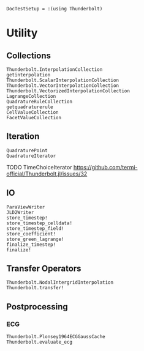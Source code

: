 ```@meta
DocTestSetup = :(using Thunderbolt)
```

# Utility

## Collections

```@docs
Thunderbolt.InterpolationCollection
getinterpolation
Thunderbolt.ScalarInterpolationCollection
Thunderbolt.VectorInterpolationCollection
Thunderbolt.VectorizedInterpolationCollection
LagrangeCollection
QuadratureRuleCollection
getquadraturerule
CellValueCollection
FacetValueCollection
```

## Iteration

```@docs
QuadraturePoint
QuadratureIterator
```

TODO TimeChoiceIterator https://github.com/termi-official/Thunderbolt.jl/issues/32

## IO

```@docs
ParaViewWriter
JLD2Writer
store_timestep!
store_timestep_celldata!
store_timestep_field!
store_coefficient!
store_green_lagrange!
finalize_timestep!
finalize!
```

## Transfer Operators

```@docs
Thunderbolt.NodalIntergridInterpolation
Thunderbolt.transfer!
```

## Postprocessing


### ECG

```@docs
Thunderbolt.Plonsey1964ECGGaussCache
Thunderbolt.evaluate_ecg
```
